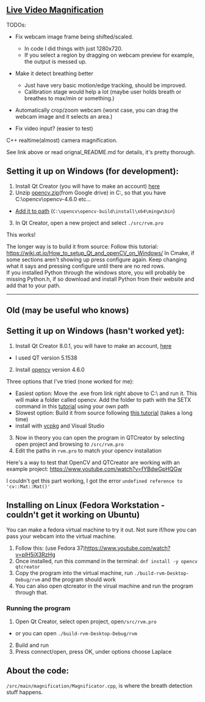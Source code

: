 ## [Live Video Magnification](https://github.com/tschnz/Live-Video-Magnification)

TODOs: 
- Fix webcam image frame being shifted/scaled.
  - In code I did things with just 1280x720.
  - If you select a region by dragging on webcam preview for example, the output is messed up.
- Make it detect breathing better 
  - Just have very basic motion/edge tracking, should be improved.
  - Calibration stage would help a lot (maybe user holds breath or breathes to max/min or something.)

- Automatically crop/zoom webcam (worst case, you can drag the webcam image and it selects an area.)
- Fix video input? (easier to test)


C++ realtime(almost) camera magnification.

See link above or read orignal_README.md for details, it's pretty thorough.

## Setting it up on Windows (for development):
1. Install Qt Creator (you will have to make an account) [here](https://www.qt.io/download-qt-installer-oss) 
2. Unzip [opencv.zip](https://drive.google.com/file/d/1sh63BbIwR6FJ2E_qEA8cqg3bwMOptkE1/view?usp=share_link)(from Google drive) in C:\, so that you have C:\opencv\opencv-4.6.0 etc...
  - [Add it to path](https://www.architectryan.com/2018/03/17/add-to-the-path-on-windows-10/) (`C:\opencv\opencv-build\install\x64\mingw\bin`)
3. In Qt Creator, open a new project and select `./src/rvm.pro`

This works!

The longer way is to build it from source:
Follow this tutorial: https://wiki.qt.io/How_to_setup_Qt_and_openCV_on_Windows/
In Cmake, if some sections aren't showing up press configure again. Keep changing what it says and pressing configure until there are no red rows.  
If you installed Python through the windows store, you will probably be missing Python.h, if so download and install Python from their website and add that to your path.


-----------------------
## Old (may be useful who knows)
## Setting it up on Windows (hasn't worked yet):
1. Install Qt Creator 8.0.1, you will have to make an account, [here](https://download.qt.io/official_releases/qtcreator/8.0/8.0.1/) 
- I used QT version 5.1538
2. Install [opencv](https://opencv.org/releases/) version 4.6.0

Three options that I've tried (none worked for me):
- Easiest option: Move the .exe from link right above to C:\ and run it. This will make a folder called opencv. Add the folder to path with the SETX command in this [tutorial](https://docs.opencv.org/4.x/d3/d52/tutorial_windows_install.html#tutorial_windows_install_path) using your own path
- Slowest option: Build it from source following [this tutorial](https://www.youtube.com/watch?v=_fqpYLM6SCw) (takes a long time)
- install with [vcpkg](https://vcpkg.io/en/getting-started.html) and Visual Studio
3. Now in theory you can open the program in QTCreator by selecting open project and browsing to `/src/rvm.pro`
4. Edit the paths in `rvm.pro` to match your opencv installation

Here's a way to test that OpenCV and QTCreator are working with an example project: https://www.youtube.com/watch?v=fYBdwGpHQGw 

I couldn't get this part working, I got the error `undefined reference to 'cv::Mat::Mat()'`

## Installing on Linux (Fedora Workstation - couldn't get it working on Ubuntu)
You can make a fedora virtual machine to try it out. Not sure if/how you can pass your webcam into the virtual machine.
1. Follow this: (use Fedora 37)https://www.youtube.com/watch?v=plH5iX3RzHg 
2. Once installed, run this command in the terminal: `dnf install -y opencv qtcreator`
3. Copy the program into the virtual machine, run `./build-rvm-Desktop-Debug/rvm` and the program should work
4. You can also open qtcreator in the virual machine and run the program through that.

### Running the program
1. Open Qt Creator, select open project, open`/src/rvm.pro`
- or you can open `./build-rvm-Desktop-Debug/rvm`
2. Build and run
3. Press connect/open, press OK, under options choose Laplace

## About the code:
`/src/main/magnification/Magnificator.cpp`, is where the breath detection stuff happens. 
